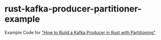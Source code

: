 # rust-kafka-producer-partitioner-example

Example Code for ["How to Build a Kafka Producer in Rust with Partitioning"](https://dev.to/ciscoemerge/how-to-build-a-kafka-producer-in-rust-with-partitioning-3168)
